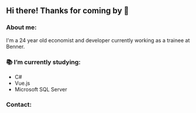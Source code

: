 ## Hi there! Thanks for coming by 👋

### About me:
I'm a 24 year old economist and developer currently working as a trainee at Benner.
<br>

### 📚 I’m currently studying:
- C#
- Vue.js
- Microsoft SQL Server

### Contact:


